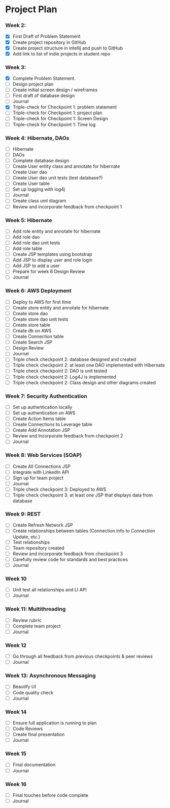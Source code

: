 # Project Plan

### Week 2:
- [X] First Draft of Problem Statement
- [X] Create project repository in GitHub
- [X] Create project structure in intellij and push to GitHub
- [X] Add link to list of indie projects in student repo

### Week 3:
- [X] Complete Problem Statement.
- [ ] Design project plan 
- [ ] Create initial screen design / wireframes
- [ ] First draft of database design
- [ ] Journal
- [X] Triple-check for Checkpoint 1: problem statement
- [ ] Triple-check for Checkpoint 1: project plan
- [ ] Triple-check for Checkpoint 1: Screen Design
- [ ] Triple-check for Checkpoint 1: Time log

### Week 4: Hibernate, DAOs
- [ ] Hibernate
- [ ] DAOs
- [ ] Complete database design
- [ ] Create User entity class and annotate for hibernate
- [ ] Create User dao
- [ ] Create User dao unit tests (test database?)
- [ ] Create User table
- [ ] Set up logging with log4j
- [ ] Journal
- [ ] Create class uml diagram
- [ ] Review and incorporate feedback from checkpoint 1

### Week 5: Hibernate
- [ ] Add role entity and annotate for hibernate
- [ ] Add role dao
- [ ] Add role dao unit tests
- [ ] Add role table
- [ ] Create JSP templates using bootstrap
- [ ] Add JSP to display user and role login
- [ ] Add JSP to add a user
- [ ] Prepare for week 6 Design Review
- [ ] Journal

### Week 6: AWS Deployment
- [ ] Deploy to AWS for first time
- [ ] Create store entity and annotate for hibernate
- [ ] Create store dao
- [ ] Create store dao unit tests
- [ ] Create store table
- [ ] Create db on AWS
- [ ] Create Connection table
- [ ] Create Search JSP
- [ ] Design Review
- [ ] Journal
- [ ] Triple check checkpoint 2: database designed and created
- [ ] Triple check checkpoint 2: at least one DAO implemented with Hibernate
- [ ] Triple check checkpoint 2: DAO is unit tested 
- [ ] Triple check checkpoint 2: Log4J is implemented
- [ ] Triple check checkpoint 2: Class design and other diagrams created

### Week 7: Security Authentication
- [ ] Set up authentication locally
- [ ] Set up authentication on AWS
- [ ] Create Action Items table
- [ ] Create Connections to Leverage table
- [ ] Create Add Annotation JSP
- [ ] Review and Incorporate feedback from checkpoint 2
- [ ] Journal

### Week 8: Web Services (SOAP) 
- [ ] Create All Connections JSP
- [ ] Integrate with LinkedIn API
- [ ] Sign up for team project
- [ ] Journal
- [ ] Triple check checkpoint 3: Deployed to AWS
- [ ] Triple check checkpoint 3: at least one JSP that displays data from database

### Week 9: REST
- [ ] Create Refresh Network JSP
- [ ] Create relationships between tables (Connection Info to Connection Update, etc.)
- [ ] Test relationships
- [ ] Team repository created
- [ ] Review and incorporate feedback from checkpoint 3
- [ ] Carefully review code for standards and best practices
- [ ] Journal

### Week 10
- [ ] Unit test all relationships and LI API
- [ ] Journal

### Week 11: Multithreading
- [ ] Review rubric
- [ ] Complete team project
- [ ] Journal

### Week 12
- [ ] Go through all feedback from previous checkpoints & peer reviews
- [ ] Journal

### Week 13: Asynchronous Messaging
- [ ] Beautify UI
- [ ] Code quality check
- [ ] Journal

### Week 14
- [ ] Ensure full application is running to plan
- [ ] Code Reviews
- [ ] Create final presentation
- [ ] Journal

### Week 15
- [ ] Final documentation
- [ ] Journal

### Week 16
- [ ] Final touches before code complete
- [ ] Journal